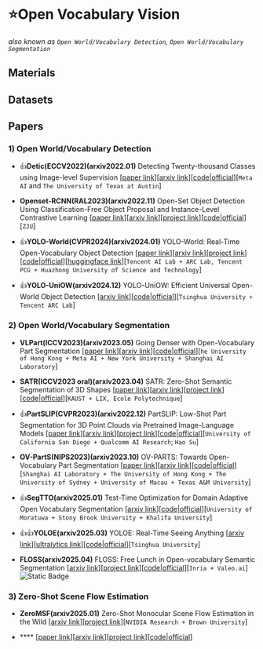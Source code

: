 # ⭐Open Vocabulary Vision
*also known as `Open World/Vocabulary Detection`, `Open World/Vocabulary Segmentation`*

## Materials

## Datasets

## Papers

### 1) Open World/Vocabulary Detection

* 👍**Detic(ECCV2022)(arxiv2022.01)** Detecting Twenty-thousand Classes using Image-level Supervision [[paper link](https://link.springer.com/chapter/10.1007/978-3-031-20077-9_21)][[arxiv link](https://arxiv.org/abs/2201.02605)][[code|official](https://github.com/facebookresearch/Detic)][`Meta AI` and `The University of Texas at Austin`]

* **Openset-RCNN(RAL2023)(arxiv2022.11)** Open-Set Object Detection Using Classification-Free Object Proposal and Instance-Level Contrastive Learning [[paper link](https://ieeexplore.ieee.org/abstract/document/10035923)][[arxiv link](https://arxiv.org/abs/2211.11530)][[project link](https://ieeexplore.ieee.org/abstract/document/10035923)][[code|official](https://github.com/Yifei-Y/Openset-RCNN)][`ZJU`]

* 👍**YOLO-World(CVPR2024)(arxiv2024.01)** YOLO-World: Real-Time Open-Vocabulary Object Detection [[paper link](https://openaccess.thecvf.com/content/CVPR2024/html/Cheng_YOLO-World_Real-Time_Open-Vocabulary_Object_Detection_CVPR_2024_paper.html)][[arxiv link](https://arxiv.org/abs/2401.17270)][[project link](https://www.yoloworld.cc/)][[code|official](https://github.com/AILab-CVC/YOLO-World)][[huggingface link](https://huggingface.co/spaces/stevengrove/YOLO-World)][`Tencent AI Lab + ARC Lab, Tencent PCG + Huazhong University of Science and Technology`]

* 👍**YOLO-UniOW(arxiv2024.12)** YOLO-UniOW: Efficient Universal Open-World Object Detection [[arxiv link](https://arxiv.org/abs/2412.20645)][[code|official](https://github.com/THU-MIG/YOLO-UniOW)][`Tsinghua University + Tencent ARC Lab`]


### 2) Open World/Vocabulary Segmentation

* **VLPart(ICCV2023)(arxiv2023.05)** Going Denser with Open-Vocabulary Part Segmentation [[paper link](https://openaccess.thecvf.com/content/ICCV2023/html/Sun_Going_Denser_with_Open-Vocabulary_Part_Segmentation_ICCV_2023_paper.html)][[arxiv link](https://arxiv.org/abs/2305.11173)][[code|official](https://github.com/facebookresearch/VLPart)][`he University of Hong Kong + Meta AI + New York University + Shanghai AI Laboratory`]

* **SATR(ICCV2023 oral)(arxiv2023.04)** SATR: Zero-Shot Semantic Segmentation of 3D Shapes [[paper link](https://openaccess.thecvf.com/content/ICCV2023/html/Abdelreheem_SATR_Zero-Shot_Semantic_Segmentation_of_3D_Shapes_ICCV_2023_paper.html)][[arxiv link](https://arxiv.org/abs/2304.04909)][[project link](https://samir55.github.io/SATR/)][[code|official](https://github.com/Samir55/SATR)][`KAUST + LIX, Ecole Polytechnique`]

* 👍**PartSLIP(CVPR2023)(arxiv2022.12)** PartSLIP: Low-Shot Part Segmentation for 3D Point Clouds via Pretrained Image-Language Models [[paper link](https://openaccess.thecvf.com/content/CVPR2023/html/Liu_PartSLIP_Low-Shot_Part_Segmentation_for_3D_Point_Clouds_via_Pretrained_CVPR_2023_paper.html)][[arxiv link](http://arxiv.org/abs/2212.01558)][[project link](https://colin97.github.io/PartSLIP_page/)][[code|official](https://drive.google.com/drive/u/0/folders/19j6PZfW8TDQ1ifHZwHIhn6X4BHjYRFCL)][`University of California San Diego + Qualcomm AI Research`; `Hao Su`]

* **OV-PartS(NIPS2023)(arxiv2023.10)** OV-PARTS: Towards Open-Vocabulary Part Segmentation [[paper link](https://proceedings.neurips.cc/paper_files/paper/2023/hash/dde53059fdb0f45e1e9ad9c66997d662-Abstract-Datasets_and_Benchmarks.html)][[arxiv link](https://arxiv.org/abs/2310.05107)][[code|official](https://github.com/OpenRobotLab/OV_PARTS)][`Shanghai AI Laboratory + The University of Hong Kong + The University of Sydney + University of Macau + Texas A&M University`]

* 👍**SegTTO(arxiv2025.01)** Test-Time Optimization for Domain Adaptive Open Vocabulary Segmentation [[arxiv link](https://arxiv.org/abs/2501.04696)][[code|official](https://github.com/UlinduP/SegTTO)][`University of Moratuwa + Stony Brook University + Khalifa University`]

* 👍👍**YOLOE(arxiv2025.03)** YOLOE: Real-Time Seeing Anything [[arxiv link](https://arxiv.org/abs/2503.07465)][[ultralytics link](https://docs.ultralytics.com/zh/models/yoloe/#introduction)][[code|official](https://github.com/THU-MIG/yoloe)][`Tsinghua University`]

* **FLOSS(arxiv2025.04)** FLOSS: Free Lunch in Open-vocabulary Semantic Segmentation [[arxiv link](https://arxiv.org/abs/2504.10487)][[project link](https://yasserben.github.io/FLOSS/)][[code|official](https://github.com/yasserben/FLOSS)][`Inria + Valeo.ai`] ![Static Badge](https://img.shields.io/badge/Open_Vocabulary-Segmentation-blue)


### 3) Zero-Shot Scene Flow Estimation

* **ZeroMSF(arxiv2025.01)** Zero-Shot Monocular Scene Flow Estimation in the Wild [[arxiv link](https://arxiv.org/abs/2501.10357)][[project link](https://research.nvidia.com/labs/lpr/zero_msf//)][`NVIDIA Research + Brown University`]

* **** [[paper link]()][[arxiv link]()][[project link]()][[code|official]()]


